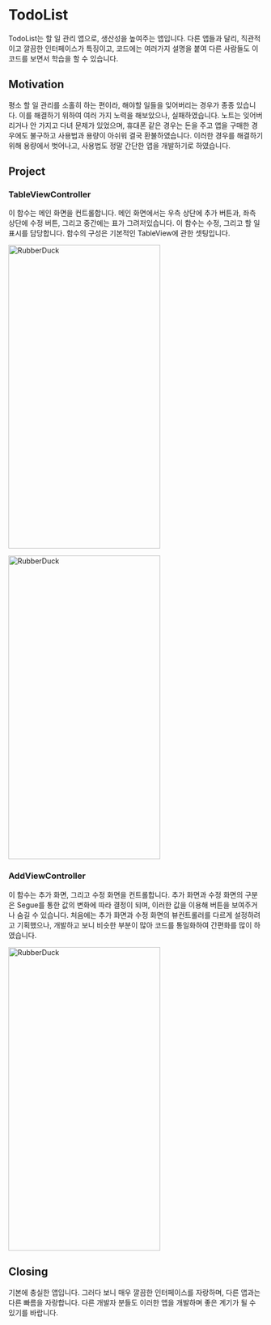 # TodoList
TodoList는 할 일 관리 앱으로, 생산성을 높여주는 앱입니다. 다른 앱들과 달리, 직관적이고 깔끔한 인터페이스가 특징이고, 코드에는 여러가지 설명을 붙여 다른 사람들도 이 코드를 보면서 학습을 할 수 있습니다.


## Motivation
평소 할 일 관리를 소홀히 하는 편이라, 해야할 일들을 잊어버리는 경우가 종종 있습니다.
이를 해결하기 위하여 여러 가지 노력을 해보았으나, 실패하였습니다.
노트는 잊어버리거나 안 가지고 다녀 문제가 있었으며,
휴대폰 같은 경우는 돈을 주고 앱을 구매한 경우에도 불구하고 사용법과 용량이 아쉬워 결국 환불하였습니다.
이러한 경우를 해결하기 위해 용량에서 벗어나고, 사용법도 정말 간단한 앱을 개발하기로 하였습니다.


## Project
### TableViewController
이 함수는 메인 화면을 컨트롤합니다. 메인 화면에서는 우측 상단에 추가 버튼과, 좌측 상단에 수정 버튼, 그리고 중간에는 표가 그려저있습니다. 이 함수는 수정, 그리고 할 일 표시를 담당합니다. 함수의 구성은 기본적인 TableView에 관한 셋팅입니다.

<img src="https://github.com/ycostdalp/TodoList/blob/main/%E1%84%86%E1%85%A6%E1%84%8B%E1%85%B5%E1%86%AB.png" width="300px" height="600px" title="px(픽셀) 크기 설정" alt="RubberDuck"></img><br/>

<img src="https://github.com/ycostdalp/TodoList/blob/main/%E1%84%89%E1%85%A1%E1%86%A8%E1%84%8C%E1%85%A6.png" width="300px" height="600px" title="px(픽셀) 크기 설정" alt="RubberDuck"></img><br/>


### AddViewController
이 함수는 추가 화면, 그리고 수정 화면을 컨트롤합니다. 추가 화면과 수정 화면의 구분은 Segue를 통한 값의 변화에 따라 결정이 되며, 이러한 값을 이용해 버튼을 보여주거나 숨길 수 있습니다. 처음에는 추가 화면과 수정 화면의 뷰컨트롤러를 다르게 설정하려고 기획했으나, 개발하고 보니 비슷한 부분이 많아 코드를 통일화하여 간편화를 많이 하였습니다.

<img src="https://github.com/ycostdalp/TodoList/blob/main/%E1%84%8E%E1%85%AE%E1%84%80%E1%85%A1.png" width="300px" height="600px" title="px(픽셀) 크기 설정" alt="RubberDuck"></img><br/>

## Closing
기본에 충실한 앱입니다. 그러다 보니 매우 깔끔한 인터페이스를 자랑하며, 다른 앱과는 다른 빠름을 자랑합니다. 
다른 개발자 분들도 이러한 앱을 개발하며 좋은 계기가 될 수 있기를 바랍니다.
